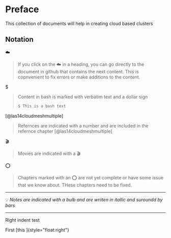 # Preface

This collection of documents will help in creating cloud based clusters


## Notation

:cloud:

> If you click on the :cloud: in a heading, you can go directly to the document in github that contains the next content. This is copnvenient to fix errors or make additions to the content.

$

> Content in bash is marked with verbatim text and a dollar sign
>
>  ```bash
>  $ This is a bash text
>  ```

[@las14cloudmeshmultiple]

> Refernces are indicated with a number and are included in the
> refernce chapter [@las14cloudmeshmultiple]


:clapper:

> Movies are indicated with a :clapper:

:o:

> Chapters marked with an :o: are not yet complete or have some issue
> that we know about. THese chapters need to be fixed.

---

:bulb: *Notes are indicated with a bulb and are wriiten in itallic and suroundd by bars* 

---

Right indent test

First [this ]{style="float:right"}

